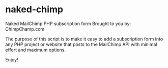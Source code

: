 naked-chimp
=========== 

Naked MailChimp PHP subscription form Brought to you by: ChimpChamp.com

The purpose of this script is to make it easy to add a subscription form into any PHP project or website that posts to the MailChimp API with minimal effort and maximum options.

Enjoy!
